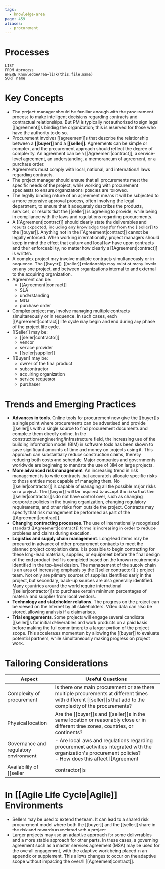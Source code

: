 ```yaml
---
tags:
  - knowledge-area
page: 459
aliases:
  - procurement
---
```

# Processes
```dataview
LIST
FROM #process 
WHERE KnowledgeArea=link(this.file.name)
SORT name
```
# Key Concepts
- The project manager should be familiar enough with the procurement process to make intelligent decisions regarding contracts and contractual relationships. But PM is typically not authorized to sign legal [[agreement]]s binding the organization; this is reserved for those who have the authority to do so. 
- Procurement involves [[agreement]]s that describe the relationship between a **[[buyer]]** and a **[[seller]]**. Agreements can be simple or complex, and the procurement approach should reflect the degree of complexity. An agreement can be a [[Agreement|contract]], a service-level agreement, an understanding, a memorandum of agreement, or a purchase order.
- Agreements must comply with local, national, and international laws regarding contracts.
- The project manager should ensure that all procurements meet the specific needs of the project, while working with procurement specialists to ensure organizational policies are followed.
- The legally binding nature of an agreement means it will be subjected to a more extensive approval process, often involving the legal department, to ensure that it adequately describes the products, services, or results that the [[seller]] is agreeing to provide, while being in compliance with the laws and regulations regarding procurements.
- A [[Agreement|contract]] should clearly state the deliverables and results expected, including any knowledge transfer from the [[seller]] to the [[buyer]]. Anything not in the [[Agreement|contract]] cannot be legally enforced. When working internationally, project managers should keep in mind the effect that culture and local law have upon contracts and their enforceability, no matter how clearly a [[Agreement|contract]] is written.
- A complex project may involve multiple contracts simultaneously or in sequence. The [[buyer]]-[[seller]] relationship may exist at many levels on any one project, and between organizations internal to and external to the acquiring organization.
- Agreement can be:
	- [[Agreement|contract]]
	- SLA
	- understanding
	- MOA
	- purchase order
- Complex project may involve managing multiple contracts simultaneously or in sequence. In such cases, each [[Agreement|contract]] life cycle may begin and end during any phase of the project life cycle.
- [[Seller]] may be:
	- [[seller|contractor]]
	- vendor
	- service provider
	- [[seller|supplier]]
- [[Buyer]] may be:
	- owner of the final product
	- subcontractor
	- acquiring organization
	- service requestor
	- purchaser
# Trends and Emerging Practices
- **Advances in tools**. Online tools for procurement now give the [[buyer]]s a single point where procurements can be advertised and provide [[seller]]s with a single source to find procurement documents and complete them directly online. In the construction/engineering/infrastructure field, the increasing use of the building information model (BIM) in software tools has been shown to save significant amounts of time and money on projects using it. This approach can substantially reduce construction claims, thereby reducing both costs and schedule. Major companies and governments worldwide are beginning to mandate the use of BIM on large projects.
- **More advanced risk management**. An increasing trend in risk management is to write contracts that accurately allocate specific risks to those entities most capable of managing them. No [[seller|contractor]] is capable of managing all the possible major risks on a project. The [[buyer]] will be required to accept the risks that the [[seller|contractor]]s do not have control over, such as changing corporate policies in the buying organization, changing regulatory requirements, and other risks from outside the project. Contracts may specify that risk management be performed as part of the [[Agreement|contract]].
- **Changing contracting processes**. The use of internationally recognized standard [[Agreement|contract]] forms is increasing in order to reduce problems and claims during execution.
- **Logistics and supply chain management**. Long-lead items may be procured in advance of other procurement contracts to meet the planned project completion date. It is possible to begin contracting for these long-lead materials, supplies, or equipment before the final design of the end product itself is completed based on the known requirements identified in the top-level design. The management of the supply chain is an area of increasing emphasis by the [[seller|contractor]]'s project team. Not only are primary sources of supplies identified early in the project, but secondary, back-up sources are also generally identified. Many countries around the world require international [[seller|contractor]]s to purchase certain minimum percentages of material and supplies from local vendors.
- **Technology and stakeholder relations**. The progress on the project can be viewed on the Internet by all stakeholders. Video data can also be stored, allowing analysis if a claim arises.
- **Trial engagements**. Some projects will engage several candidate [[seller]]s for initial deliverables and work products on a paid basis before making the full commitment to a larger portion of the project scope. This accelerates momentum by allowing the [[buyer]] to evaluate potential partners, while simultaneously making progress on project work.
# Tailoring Considerations
| Aspect | Useful Questions |
| ---- | ---- |
| Complexity of procurement | Is there one main procurement or are there multiple procurements at different times with different [[seller]]s that add to the complexity of the procurements? |
| Physical location | Are the [[buyer]]s and [[seller]]s in the same location or reasonably close or in different time zones, countries, or continents? |
| Governance and regulatory environment | - Are local laws and regulations regarding procurement activities integrated with the organization's procurement policies?<br>- How does this affect [[Agreement|contract]] auditing requirements? |
| Availability of [[seller|contractor]]s | Are there available [[seller|contractor]]s who are capable of performing the work? |

# In [[Agile Life Cycle|Agile]] Environments
- Sellers may be used to extend the team. It can lead to a shared risk procurement model where both the [[buyer]] and the [[seller]] share in the risk and rewards associated with a project.
- Larger projects may use an adaptive approach for some deliverables and a more stable approach for other parts. In these cases, a governing agreement such as a master services agreement (MSA) may be used for the overall engagement, with the adaptive work being placed in an appendix or supplement. This allows changes to occur on the adaptive scope without impacting the overall [[Agreement|contract]].